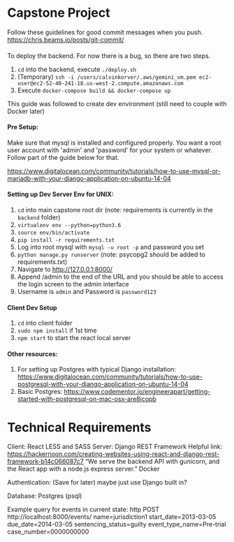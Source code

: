 # Capstone Project

Follow these guidelines for good commit messages when you push.
https://chris.beams.io/posts/git-commit/


####

To deploy the backend.
For now there is a bug, so there are two steps.

1. `cd` into the backend, execute `./deploy.sh`
2. (Temporary) `ssh -i /users/calvinkorver/.aws/gemini_vm.pem ec2-user@ec2-52-40-241-18.us-west-2.compute.amazonaws.com`
3. Execute `docker-compose build && docker-compose up`

This guide was followed to create dev environment (still need to couple with Docker later)

#### Pre Setup:
Make sure that mysql is installed and configured properly. You want a root user account with 'admin' and 'password' for your system or whatever. Follow part of the guide below for that.

https://www.digitalocean.com/community/tutorials/how-to-use-mysql-or-mariadb-with-your-django-application-on-ubuntu-14-04

#### Setting up Dev Server Env for UNIX:
1. `cd` into main capstone root dir
(note: requirements is currently in the `backend` folder)
2. `virtualenv env --python=python3.6`
3. `source env/bin/activate`
4. `pip install -r requirements.txt`
5. Log into root mysql with `mysql -u root -p` and password you set
6. `python manage.py runserver` (note: psycopg2 should be added to requirements.txt)
8. Navigate to http://127.0.0.1:8000/
9. Append /admin to the end of the URL and 	you should be able to access the login screen to the admin interface
10. Username is `admin` and Password is `password123`

#### Client Dev Setup
1. `cd` into client folder
2. `sudo npm install` if 1st time
3. `npm start` to start the react local server

#### Other resources:
1. For setting up Postgres with typical Django installation: https://www.digitalocean.com/community/tutorials/how-to-use-postgresql-with-your-django-application-on-ubuntu-14-04
2. Basic Postgres: https://www.codementor.io/engineerapart/getting-started-with-postgresql-on-mac-osx-are8jcopb

# Technical Requirements
Client:
  React
	LESS and SASS
Server:
	Django REST Framework 
	Helpful link: https://hackernoon.com/creating-websites-using-react-and-django-rest-framework-b14c066087c7
  “We serve the backend API with gunicorn, and the React app with a node.js express server.”
	Docker

Authentication:
	(Save for later) maybe just use Django built in?


Database:
	Postgres (psql)

Example query for events in current state: http POST http://localhost:8000/events/ name=jurisdiction1 start_date=2013-03-05 due_date=2014-03-05 sentencing_status=guilty event_type_name=Pre-trial case_number=0000000000
